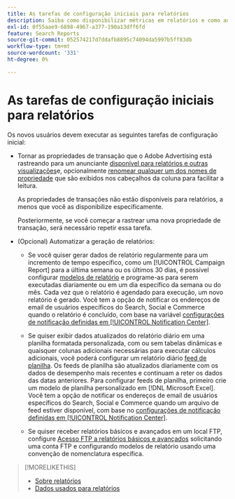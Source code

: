 ```yaml
---
title: As tarefas de configuração iniciais para relatórios
description: Saiba como disponibilizar métricas em relatórios e como automatizar relatórios.
exl-id: 0f55aae9-6898-4967-a377-190a13dff6fd
feature: Search Reports
source-git-commit: 052574217d7ddafb8895c74094da5997b5ff83db
workflow-type: tm+mt
source-wordcount: '331'
ht-degree: 0%

---
```


# As tarefas de configuração iniciais para relatórios

Os novos usuários devem executar as seguintes tarefas de configuração inicial:

* Tornar as propriedades de transação que o Adobe Advertising está rastreando para um anunciante [disponível para relatórios e outras visualizações](/help/search-social-commerce/admin/transaction-properties/transaction-property-edit-available.md)e, opcionalmente [renomear qualquer um dos nomes de propriedade](/help/search-social-commerce/admin/transaction-properties/transaction-property-edit-display-name.md) que são exibidos nos cabeçalhos da coluna para facilitar a leitura.

  As propriedades de transações não estão disponíveis para relatórios, a menos que você as disponibilize especificamente.

  Posteriormente, se você começar a rastrear uma nova propriedade de transação, será necessário repetir essa tarefa.

* (Opcional) Automatizar a geração de relatórios:

   * Se você quiser gerar dados de relatório regularmente para um incremento de tempo específico, como um [!UICONTROL Campaign Report] para a última semana ou os últimos 30 dias, é possível configurar [modelos de relatório](/help/search-social-commerce/reports/automation/templates/template-about.md) e programe-as para serem executadas diariamente ou em um dia específico da semana ou do mês. Cada vez que o relatório é agendado para execução, um novo relatório é gerado. Você tem a opção de notificar os endereços de email de usuários específicos do Search, Social e Commerce quando o relatório é concluído, com base na variável [configurações de notificação definidas em [!UICONTROL Notification Center]](/help/search-social-commerce/notifications/notification-about.md).

   * Se quiser exibir dados atualizados do relatório diário em uma planilha formatada personalizada, com ou sem tabelas dinâmicas e quaisquer colunas adicionais necessárias para executar cálculos adicionais, você poderá configurar um relatório diário [feed de planilha](/help/search-social-commerce/reports/automation/spreadsheet-feeds/spreadsheet-feed-about.md). Os feeds de planilha são atualizados diariamente com os dados de desempenho mais recentes e continuam a reter os dados das datas anteriores. Para configurar feeds de planilha, primeiro crie um modelo de planilha personalizado em [!DNL Microsoft Excel]. Você tem a opção de notificar os endereços de email de usuários específicos do Search, Social e Commerce quando um arquivo de feed estiver disponível, com base no [configurações de notificação definidas em [!UICONTROL Notification Center]](/help/search-social-commerce/notifications/notification-about.md).

   * Se quiser receber relatórios básicos e avançados em um local FTP, configure [Acesso FTP a relatórios básicos e avançados](/help/search-social-commerce/reports/automation/ftp-reports.md) solicitando uma conta FTP e configurando modelos de relatório usando uma convenção de nomenclatura específica.

>[!MORELIKETHIS]
>
>* [Sobre relatórios](report-about.md)
>* [Dados usados para relatórios](data-used-for-reports.md)

